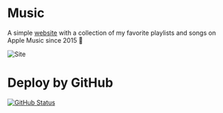 # Music

A simple [website](https://simonemargio.github.io/music/) with a collection of my favorite playlists and songs on Apple Music since 2015 🎵

![Site](https://user-images.githubusercontent.com/22590804/217922866-b8c07cce-6440-44aa-a92d-ff2db10481f1.png)


# Deploy by GitHub 

[![GitHub Status]( https://github.com/simonemargio/music/actions/workflows/pages/pages-build-deployment/badge.svg)]( https://github.com/simonemargio/music/actions/workflows/pages/pages-build-deployment/badge.svg)
